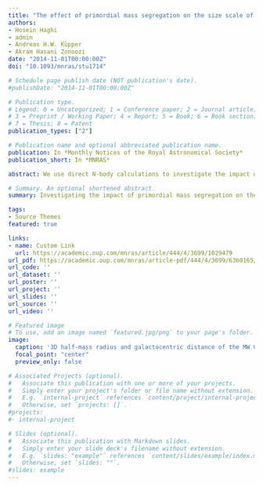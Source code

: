 ```yaml
---
title: "The effect of primordial mass segregation on the size scale of globular clusters"
authors:
- Hosein Haghi
- admin
- Andreas H.W. Küpper
- Akram Hasani Zonoozi
date: "2014-11-01T00:00:00Z"
doi: "10.1093/mnras/stu1714"

# Schedule page publish date (NOT publication's date).
#publishDate: "2014-11-01T00:00:00Z"

# Publication type.
# Legend: 0 = Uncategorized; 1 = Conference paper; 2 = Journal article;
# 3 = Preprint / Working Paper; 4 = Report; 5 = Book; 6 = Book section;
# 7 = Thesis; 8 = Patent
publication_types: ["2"]

# Publication name and optional abbreviated publication name.
publication: In *Monthly Notices of the Royal Astronomical Society*
publication_short: In *MNRAS*

abstract: We use direct N-body calculations to investigate the impact of primordial mass segregation on the size scale and mass-loss rate of star clusters in a galactic tidal field. We run a set of simulations of clusters with varying degrees of primordial mass segregation at various galactocentric radii and show that, in primordially segregated clusters, the early, impulsive mass-loss from stellar evolution of the most massive stars in the innermost regions of the cluster leads to a stronger expansion than for initially non-segregated clusters. Therefore, models in stronger tidal fields dissolve faster due to an enhanced flux of stars over the tidal boundary. Throughout their lifetimes, the segregated clusters are more extended by a factor of about 2, suggesting that (at least) some of the very extended globular clusters in the outer halo of the Milky Way may have been born with primordial mass segregation. We finally derive a relation between star–cluster dissolution time, Tdiss, and galactocentric radius, RG, and show how it depends on the degree of primordial mass segregation. 

# Summary. An optional shortened abstract.
summary: Investigating the impact of primordial mass segregation on the size scale and mass-loss rate of star clusters in a galactic tidal field.

tags:
- Source Themes
featured: true

links:
- name: Custom Link
  url: https://academic.oup.com/mnras/article/444/4/3699/1029479
url_pdf: https://academic.oup.com/mnras/article-pdf/444/4/3699/6360165/stu1714.pdf
url_code: ''
url_dataset: ''
url_poster: ''
url_project: ''
url_slides: ''
url_source: ''
url_video: ''

# Featured image
# To use, add an image named `featured.jpg/png` to your page's folder. 
image:
  caption: '3D half-mass radius and galactocentric distance of the MW GC population taken from Harris (2010). Like in Fig. 5, different lines show the maximum of the 3D half-mass radius of the simulated star clusters versus galactocentric distances after a Hubble time of evolution.'
  focal_point: "center"
  preview_only: false

# Associated Projects (optional).
#   Associate this publication with one or more of your projects.
#   Simply enter your project's folder or file name without extension.
#   E.g. `internal-project` references `content/project/internal-project/index.md`.
#   Otherwise, set `projects: []`.
#projects:
#- internal-project

# Slides (optional).
#   Associate this publication with Markdown slides.
#   Simply enter your slide deck's filename without extension.
#   E.g. `slides: "example"` references `content/slides/example/index.md`.
#   Otherwise, set `slides: ""`.
#slides: example
---
```



